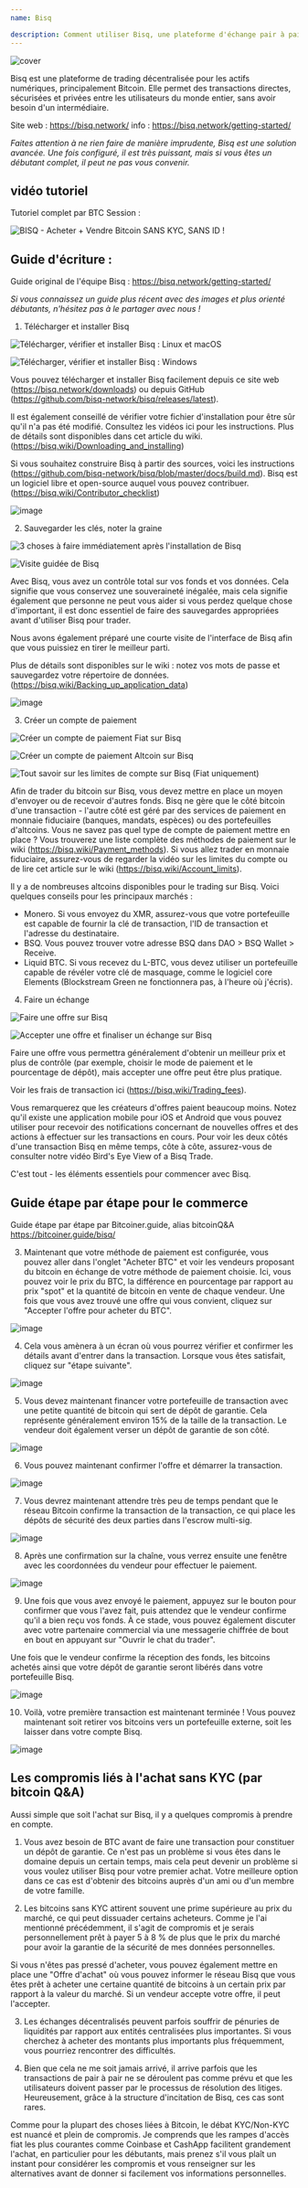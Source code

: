 ```yaml
---
name: Bisq

description: Comment utiliser Bisq, une plateforme d'échange pair à pair
---
```


![cover](assets/cover.jpeg)

Bisq est une plateforme de trading décentralisée pour les actifs numériques, principalement Bitcoin. Elle permet des transactions directes, sécurisées et privées entre les utilisateurs du monde entier, sans avoir besoin d'un intermédiaire.

Site web : https://bisq.network/
info : https://bisq.network/getting-started/

_Faites attention à ne rien faire de manière imprudente, Bisq est une solution avancée. Une fois configuré, il est très puissant, mais si vous êtes un débutant complet, il peut ne pas vous convenir._

## vidéo tutoriel

Tutoriel complet par BTC Session :

![ BISQ - Acheter + Vendre Bitcoin SANS KYC, SANS ID ! ](https://youtu.be/4LyEKA5Iq9I)

## Guide d'écriture :

Guide original de l'équipe Bisq : https://bisq.network/getting-started/

_Si vous connaissez un guide plus récent avec des images et plus orienté débutants, n'hésitez pas à le partager avec nous !_

1. Télécharger et installer Bisq

![Télécharger, vérifier et installer Bisq : Linux et macOS](https://youtu.be/dTfM4AsxNHY)

![Télécharger, vérifier et installer Bisq : Windows](https://youtu.be/XABzwXw6X0A)

Vous pouvez télécharger et installer Bisq facilement depuis ce site web (https://bisq.network/downloads) ou depuis GitHub (https://github.com/bisq-network/bisq/releases/latest).

Il est également conseillé de vérifier votre fichier d'installation pour être sûr qu'il n'a pas été modifié. Consultez les vidéos ici pour les instructions. Plus de détails sont disponibles dans cet article du wiki. (https://bisq.wiki/Downloading_and_installing)

Si vous souhaitez construire Bisq à partir des sources, voici les instructions (https://github.com/bisq-network/bisq/blob/master/docs/build.md). Bisq est un logiciel libre et open-source auquel vous pouvez contribuer. (https://bisq.wiki/Contributor_checklist)

![image](assets/1.png)

2. Sauvegarder les clés, noter la graine

![3 choses à faire immédiatement après l'installation de Bisq](https://youtu.be/JSwMcQAT_CA)

![Visite guidée de Bisq](https://youtu.be/HDkzUl9wibc)

Avec Bisq, vous avez un contrôle total sur vos fonds et vos données. Cela signifie que vous conservez une souveraineté inégalée, mais cela signifie également que personne ne peut vous aider si vous perdez quelque chose d'important, il est donc essentiel de faire des sauvegardes appropriées avant d'utiliser Bisq pour trader.

Nous avons également préparé une courte visite de l'interface de Bisq afin que vous puissiez en tirer le meilleur parti.

Plus de détails sont disponibles sur le wiki : notez vos mots de passe et sauvegardez votre répertoire de données. (https://bisq.wiki/Backing_up_application_data)

![image](assets/2.png)

3. Créer un compte de paiement

![Créer un compte de paiement Fiat sur Bisq](https://youtu.be/nDgT_kFC-9Y)

![Créer un compte de paiement Altcoin sur Bisq](https://youtu.be/33UTotkxw_0)

![Tout savoir sur les limites de compte sur Bisq (Fiat uniquement)](https://youtu.be/TP5Zh6IJPVo)

Afin de trader du bitcoin sur Bisq, vous devez mettre en place un moyen d'envoyer ou de recevoir d'autres fonds. Bisq ne gère que le côté bitcoin d'une transaction - l'autre côté est géré par des services de paiement en monnaie fiduciaire (banques, mandats, espèces) ou des portefeuilles d'altcoins.
Vous ne savez pas quel type de compte de paiement mettre en place ? Vous trouverez une liste complète des méthodes de paiement sur le wiki (https://bisq.wiki/Payment_methods). Si vous allez trader en monnaie fiduciaire, assurez-vous de regarder la vidéo sur les limites du compte ou de lire cet article sur le wiki (https://bisq.wiki/Account_limits).

Il y a de nombreuses altcoins disponibles pour le trading sur Bisq. Voici quelques conseils pour les principaux marchés :

- Monero. Si vous envoyez du XMR, assurez-vous que votre portefeuille est capable de fournir la clé de transaction, l'ID de transaction et l'adresse du destinataire.
- BSQ. Vous pouvez trouver votre adresse BSQ dans DAO > BSQ Wallet > Receive.
- Liquid BTC. Si vous recevez du L-BTC, vous devez utiliser un portefeuille capable de révéler votre clé de masquage, comme le logiciel core Elements (Blockstream Green ne fonctionnera pas, à l'heure où j'écris).

4. Faire un échange

![Faire une offre sur Bisq](https://youtu.be/w7Uvv-xrxn8)

![Accepter une offre et finaliser un échange sur Bisq](https://youtu.be/E6AOgXajK_E)

Faire une offre vous permettra généralement d'obtenir un meilleur prix et plus de contrôle (par exemple, choisir le mode de paiement et le pourcentage de dépôt), mais accepter une offre peut être plus pratique.

Voir les frais de transaction ici (https://bisq.wiki/Trading_fees).

Vous remarquerez que les créateurs d'offres paient beaucoup moins. Notez qu'il existe une application mobile pour iOS et Android que vous pouvez utiliser pour recevoir des notifications concernant de nouvelles offres et des actions à effectuer sur les transactions en cours. Pour voir les deux côtés d'une transaction Bisq en même temps, côte à côte, assurez-vous de consulter notre vidéo Bird's Eye View of a Bisq Trade.

C'est tout - les éléments essentiels pour commencer avec Bisq.

## Guide étape par étape pour le commerce

Guide étape par étape par Bitcoiner.guide, alias bitcoinQ&A https://bitcoiner.guide/bisq/

3. Maintenant que votre méthode de paiement est configurée, vous pouvez aller dans l'onglet "Acheter BTC" et voir les vendeurs proposant du bitcoin en échange de votre méthode de paiement choisie. Ici, vous pouvez voir le prix du BTC, la différence en pourcentage par rapport au prix "spot" et la quantité de bitcoin en vente de chaque vendeur. Une fois que vous avez trouvé une offre qui vous convient, cliquez sur "Accepter l'offre pour acheter du BTC".

![image](assets/3.png)

4. Cela vous amènera à un écran où vous pourrez vérifier et confirmer les détails avant d'entrer dans la transaction. Lorsque vous êtes satisfait, cliquez sur "étape suivante".

![image](assets/4.png)

5. Vous devez maintenant financer votre portefeuille de transaction avec une petite quantité de bitcoin qui sert de dépôt de garantie. Cela représente généralement environ 15% de la taille de la transaction. Le vendeur doit également verser un dépôt de garantie de son côté.

![image](assets/5.png)

6. Vous pouvez maintenant confirmer l'offre et démarrer la transaction.

![image](assets/6.png)

7. Vous devrez maintenant attendre très peu de temps pendant que le réseau Bitcoin confirme la transaction de la transaction, ce qui place les dépôts de sécurité des deux parties dans l'escrow multi-sig.

![image](assets/7.png)

8. Après une confirmation sur la chaîne, vous verrez ensuite une fenêtre avec les coordonnées du vendeur pour effectuer le paiement.

![image](assets/8.png)

9. Une fois que vous avez envoyé le paiement, appuyez sur le bouton pour confirmer que vous l'avez fait, puis attendez que le vendeur confirme qu'il a bien reçu vos fonds. À ce stade, vous pouvez également discuter avec votre partenaire commercial via une messagerie chiffrée de bout en bout en appuyant sur "Ouvrir le chat du trader".

Une fois que le vendeur confirme la réception des fonds, les bitcoins achetés ainsi que votre dépôt de garantie seront libérés dans votre portefeuille Bisq.

![image](assets/9.png)

10. Voilà, votre première transaction est maintenant terminée ! Vous pouvez maintenant soit retirer vos bitcoins vers un portefeuille externe, soit les laisser dans votre compte Bisq.

![image](assets/10.png)

## Les compromis liés à l'achat sans KYC (par bitcoin Q&A)

Aussi simple que soit l'achat sur Bisq, il y a quelques compromis à prendre en compte.

1. Vous avez besoin de BTC avant de faire une transaction pour constituer un dépôt de garantie. Ce n'est pas un problème si vous êtes dans le domaine depuis un certain temps, mais cela peut devenir un problème si vous voulez utiliser Bisq pour votre premier achat. Votre meilleure option dans ce cas est d'obtenir des bitcoins auprès d'un ami ou d'un membre de votre famille.

2. Les bitcoins sans KYC attirent souvent une prime supérieure au prix du marché, ce qui peut dissuader certains acheteurs. Comme je l'ai mentionné précédemment, il s'agit de compromis et je serais personnellement prêt à payer 5 à 8 % de plus que le prix du marché pour avoir la garantie de la sécurité de mes données personnelles.

Si vous n'êtes pas pressé d'acheter, vous pouvez également mettre en place une "Offre d'achat" où vous pouvez informer le réseau Bisq que vous êtes prêt à acheter une certaine quantité de bitcoins à un certain prix par rapport à la valeur du marché. Si un vendeur accepte votre offre, il peut l'accepter.

3. Les échanges décentralisés peuvent parfois souffrir de pénuries de liquidités par rapport aux entités centralisées plus importantes. Si vous cherchez à acheter des montants plus importants plus fréquemment, vous pourriez rencontrer des difficultés.

4. Bien que cela ne me soit jamais arrivé, il arrive parfois que les transactions de pair à pair ne se déroulent pas comme prévu et que les utilisateurs doivent passer par le processus de résolution des litiges. Heureusement, grâce à la structure d'incitation de Bisq, ces cas sont rares.

Comme pour la plupart des choses liées à Bitcoin, le débat KYC/Non-KYC est nuancé et plein de compromis. Je comprends que les rampes d'accès fiat les plus courantes comme Coinbase et CashApp facilitent grandement l'achat, en particulier pour les débutants, mais prenez s'il vous plaît un instant pour considérer les compromis et vous renseigner sur les alternatives avant de donner si facilement vos informations personnelles.
